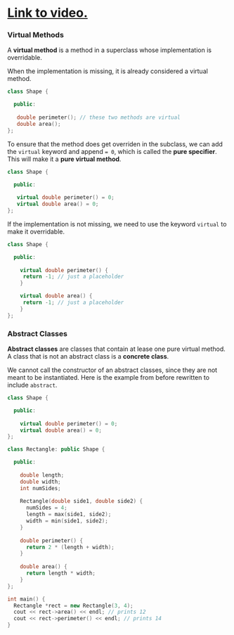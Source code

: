 # [Link to video.](TODO)

### Virtual Methods

A **virtual method** is a method in a superclass whose implementation is overridable. 

When the implementation is missing, it is already considered a virtual method.

```cpp
class Shape {

  public:
   
   double perimeter(); // these two methods are virtual
   double area();
};
```

To ensure that the method does get overriden in the subclass, we can add the `virtual` keyword and append `= 0`, which is called the **pure specifier**. This will make it a **pure virtual method**.

```cpp
class Shape {

  public:
   
   virtual double perimeter() = 0;
   virtual double area() = 0;
};
```

If the implementation is not missing, we need to use the keyword `virtual` to make it overridable.

```cpp
class Shape {

  public:
   
    virtual double perimeter() {
     return -1; // just a placeholder
    }

    virtual double area() {
     return -1; // just a placeholder
    }
};
```


### Abstract Classes

**Abstract classes** are classes that contain at lease one pure virtual method. A class that is not an abstract class is a **concrete class**. 

We cannot call the constructor of an abstract classes, since they are not meant to be instantiated. Here is the example from before rewritten to include `abstract`.

```cpp
class Shape {

  public:
   
    virtual double perimeter() = 0;
    virtual double area() = 0;
};

class Rectangle: public Shape {

  public:
  
    double length;
    double width;
    int numSides;
	    
    Rectangle(double side1, double side2) {
      numSides = 4;
      length = max(side1, side2);
      width = min(side1, side2);
    }
	    
    double perimeter() {
      return 2 * (length + width);
    }
	    
    double area() {
      return length * width;
    }  
};

int main() {
  Rectangle *rect = new Rectangle(3, 4);
  cout << rect->area() << endl; // prints 12
  cout << rect->perimeter() << endl; // prints 14
}
```
